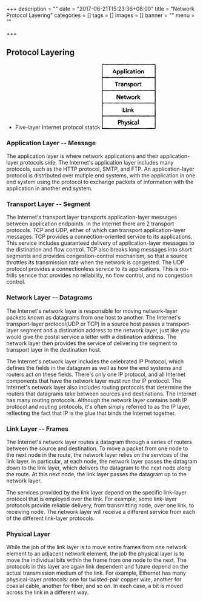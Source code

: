 +++
description = ""
date = "2017-06-21T15:23:36+08:00"
title = "Network Protocol Layering"
categories = []
tags = []
images = []
banner = ""
menu = ""

+++

## Protocol Layering
* Five-layer Internet protocol statck
![Five-layer Internet protocol statck](images/5-layer.PNG)

### Application Layer -- Message
The application layer is where network applications and their application-layer protocols side.
The Internet's application layer includes many protocols, such as the HTTP protocol, SMTP, and FTP.
An application-layer protocol is distributed over mutiple end systems, with the application in one 
end system using the protocol to exchange packets of information with the application in another 
end system. 

### Transport Layer -- Segment
The Internet's transport layer transports application-layer messages between application endpoints. 
In the internet there are 2 transport protocols. TCP and UDP, either of which can transport 
application-layer messages. TCP provides a connection-oriented service to its applications. 
This service includes guaranteed delivery of application-layer messages to the distination and flow 
control. TCP also breaks long messages into short segments and provides congestion-control mechanism, 
so that a source throttles its transmission rate when the network is congested. The UDP protocol provides 
a connectionless service to its applications. This is no- frills service that provides no reliability, 
no flow control, and no congestion control.

### Network Layer -- Datagrams
The Internet's network layer is responsible for moving network-layer packets known as datagrams from one 
host to another. The Internet's transport-layer protocol(UDP or TCP) in a source host passes a transport-layer 
segment and a distination address to the network layer, just like you would give the postal service a letter 
with a distination address. The network layer then provides the service of delivering the segment to transport 
layer in the destination host. 

The Internet's network layer includes the celebrated IP Protocol, which defines the fields in the datagram 
as well as how the end systems and routers act on these fields. There's only one IP protocol, and all Internet 
components that have the network layer must run the IP protocol. The Internet's network layer also includes 
routing protocols that determine the routers that datagrams take between sources and destinations.
The Internet has many routing protocols. Although the network layer contains both IP protocol and routing 
protocols, it's often simply referred to as the IP layer, reflecting the fact that IP is the glue that 
binds the Internet together.

### Link Layer -- Frames
The Internet's network layer routes a datagram through a series of routers between the source and destination. 
To move a packet from one node to the next node in the route, the network layer relies on the services of the 
link layer. In particular, at each node, the network layer passes the datagram down to the link layer, which 
delivers the datagram to the next node along the route. At this next node, the link layer passes the datagram 
up to the network layer.

The services provided by the link layer depend on the specific link-layer protocol that is employed over the 
link. For example, some link-layer protocols provide reliable delivery, from transmitting node, over one link, 
to receiving node. The network layer will receive a different service from each of the different link-layer 
protocols.

### Physical Layer
While the job of the link layer is to move entire frames from one network element to an adjacent network 
element, the job the physical layer is to move the individual bits within the frame from one node to the 
next. The protocols in this layer are again link dependent and future depend on the actual transmission 
medium of the link. For example, Ethernet has many physical-layer protocols: one for twisted-pair copper 
wire, another for coaxial cable, another for fiber, and so on. In each case, a bit is moved across the link 
in a different way.